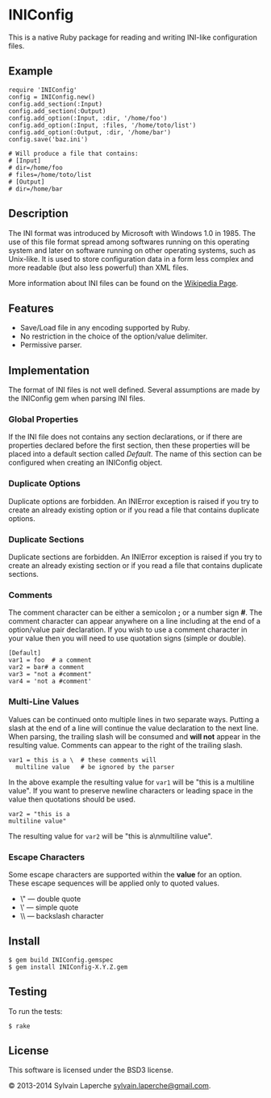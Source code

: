 # INIConfig

This is a native Ruby package for reading and writing INI-like configuration
files.


## Example

    require 'INIConfig'
    config = INIConfig.new()
    config.add_section(:Input)
    config.add_section(:Output)
    config.add_option(:Input, :dir, '/home/foo')
    config.add_option(:Input, :files, '/home/toto/list')
    config.add_option(:Output, :dir, '/home/bar')
    config.save('baz.ini')

    # Will produce a file that contains:
    # [Input]
    # dir=/home/foo
    # files=/home/toto/list
    # [Output]
    # dir=/home/bar

## Description

The INI format was introduced by Microsoft with Windows 1.0 in 1985. The use of
this file format spread among softwares running on this operating system and
later on software running on other operating systems, such as Unix-like. It is
used to store configuration data in a form less complex and more readable (but
also less powerful) than XML files.

More information about INI files can be found on the
[Wikipedia Page](http://en.wikipedia.org/wiki/INI_file).


## Features

* Save/Load file in any encoding supported by Ruby.
* No restriction in the choice of the option/value delimiter.
* Permissive parser.


## Implementation

The format of INI files is not well defined. Several assumptions are made by
the INIConfig gem when parsing INI files.

### Global Properties

If the INI file does not contains any section declarations, or if there are
properties declared before the first section, then these properties will be
placed into a default section called *Default*. The name of this section can be
configured when creating an INIConfig object.

### Duplicate Options

Duplicate options are forbidden. An INIError exception is raised if you try to
create an already existing option or if you read a file that contains duplicate
options.

### Duplicate Sections

Duplicate sections are forbidden. An INIError exception is raised if you try to
create an already existing section or if you read a file that contains duplicate
sections.

### Comments

The comment character can be either a semicolon **;** or a number sign
**#**. The comment character can appear anywhere on a line including at the
end of a option/value pair declaration. If you wish to use a comment character
in your value then you will need to use quotation signs (simple or double).

    [Default]
    var1 = foo  # a comment
    var2 = bar# a comment
    var3 = "not a #comment"
    var4 = 'not a #comment'

### Multi-Line Values

Values can be continued onto multiple lines in two separate ways. Putting a
slash at the end of a line will continue the value declaration to the next line.
When parsing, the trailing slash will be consumed and **will not** appear in
the resulting value. Comments can appear to the right of the trailing slash.

    var1 = this is a \  # these comments will
      multiline value   # be ignored by the parser

In the above example the resulting value for `var1` will be "this is a
multiline value". If you want to preserve newline characters or leading space in
the value then quotations should be used.

    var2 = "this is a
    multiline value"

The resulting value for `var2` will be "this is a\\nmultiline value".

### Escape Characters

Some escape characters are supported within the **value** for an option.
These escape sequences will be applied only to quoted values.

* \\" — double quote
* \\' — simple quote
* \\\\ — backslash character


## Install

    $ gem build INIConfig.gemspec
    $ gem install INIConfig-X.Y.Z.gem


## Testing

To run the tests:

    $ rake

## License

This software is licensed under the BSD3 license.

© 2013-2014 Sylvain Laperche <sylvain.laperche@gmail.com>.
